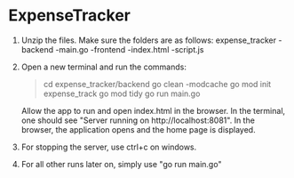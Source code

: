 # ExpenseTracker
1. Unzip the files. Make sure the folders are as follows:
expense_tracker
    -backend
        -main.go
    -frontend
        -index.html
        -script.js
2. Open a new terminal and run the commands:
    > cd expense_tracker/backend
    > go clean -modcache
    > go mod init expense_track
    > go mod tidy
    > go run main.go

    Allow the app to run and open index.html in the browser. In the terminal, one should see "Server running on http://localhost:8081".
    In the browser, the application opens and the home page is displayed.
3. For stopping the server, use ctrl+c on windows.
4. For all other runs later on, simply use "go run main.go"

